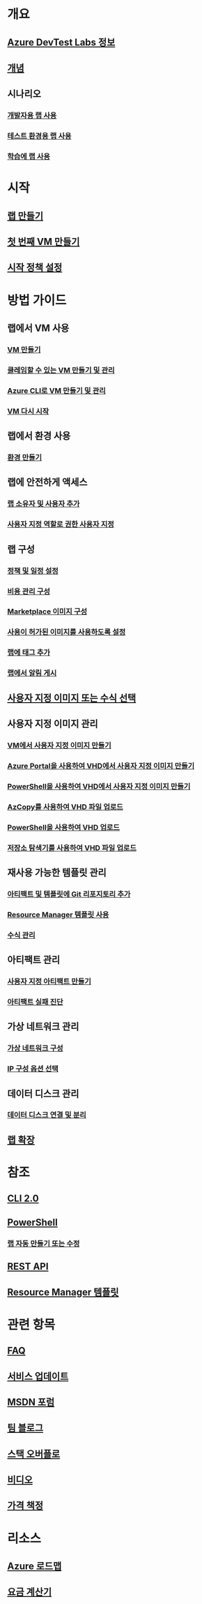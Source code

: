 # 개요
## [Azure DevTest Labs 정보](devtest-lab-overview.md)
## [개념](devtest-lab-concepts.md)
## 시나리오
### [개발자용 랩 사용](devtest-lab-developer-lab.md)
### [테스트 환경용 랩 사용](devtest-lab-test-env.md)
### [학습에 랩 사용](devtest-lab-training-lab.md)

# 시작
## [랩 만들기](devtest-lab-create-lab.md)
## [첫 번째 VM 만들기](devtest-lab-create-first-vm.md)
## [시작 정책 설정](devtest-lab-get-started-with-lab-policies.md)

# 방법 가이드
## 랩에서 VM 사용
### [VM 만들기](devtest-lab-add-vm.md)
### [클레임할 수 있는 VM 만들기 및 관리](devtest-lab-add-claimable-vm.md)
### [Azure CLI로 VM 만들기 및 관리](devtest-lab-vmcli.md)
### [VM 다시 시작](devtest-lab-restart-vm.md)

## 랩에서 환경 사용
### [환경 만들기](devtest-lab-create-environment-from-arm.md)

## 랩에 안전하게 액세스
### [랩 소유자 및 사용자 추가](devtest-lab-add-devtest-user.md)
### [사용자 지정 역할로 권한 사용자 지정](devtest-lab-grant-user-permissions-to-specific-lab-policies.md)

## 랩 구성
### [정책 및 일정 설정](devtest-lab-set-lab-policy.md)
### [비용 관리 구성](devtest-lab-configure-cost-management.md)
### [Marketplace 이미지 구성](devtest-lab-configure-marketplace-images.md)
### [사용이 허가된 이미지를 사용하도록 설정](devtest-lab-enable-licensed-images.md)
### [랩에 태그 추가](devtest-lab-add-tag.md)
### [랩에서 알림 게시](devtest-lab-announcements.md)

## [사용자 지정 이미지 또는 수식 선택](devtest-lab-comparing-vm-base-image-types.md)

## 사용자 지정 이미지 관리
### [VM에서 사용자 지정 이미지 만들기](devtest-lab-create-custom-image-from-vm-using-portal.md)
### [Azure Portal을 사용하여 VHD에서 사용자 지정 이미지 만들기](devtest-lab-create-template.md)
### [PowerShell을 사용하여 VHD에서 사용자 지정 이미지 만들기](devtest-lab-create-custom-image-from-vhd-using-powershell.md)
### [AzCopy를 사용하여 VHD 파일 업로드](devtest-lab-upload-vhd-using-azcopy.md)
### [PowerShell을 사용하여 VHD 업로드](devtest-lab-upload-vhd-using-powershell.md)
### [저장소 탐색기를 사용하여 VHD 파일 업로드](devtest-lab-upload-vhd-using-storage-explorer.md)

## 재사용 가능한 템플릿 관리
### [아티팩트 및 템플릿에 Git 리포지토리 추가](devtest-lab-add-artifact-repo.md)
### [Resource Manager 템플릿 사용](devtest-lab-use-resource-manager-template.md)
### [수식 관리](devtest-lab-manage-formulas.md)

## 아티팩트 관리
### [사용자 지정 아티팩트 만들기](devtest-lab-artifact-author.md)
### [아티팩트 실패 진단](devtest-lab-troubleshoot-artifact-failure.md)

## 가상 네트워크 관리
### [가상 네트워크 구성](devtest-lab-configure-vnet.md)
### [IP 구성 옵션 선택](devtest-lab-shared-ip.md)

## 데이터 디스크 관리
### [데이터 디스크 연결 및 분리](devtest-lab-attach-detach-data-disk.md)

## [랩 확장](devtest-lab-scale-lab.md)

# 참조
## [CLI 2.0](/cli/azure/lab)
## [PowerShell](/powershell/module/azurerm.devtestlabs/#devtest_labs)
### [랩 자동 만들기 또는 수정](devtest-lab-use-arm-and-powershell-for-lab-resources.md)
## [REST API](https://docs.microsoft.com/rest/api/dtl/)
## [Resource Manager 템플릿](https://github.com/Azure/azure-devtestlab/tree/master/Samples)


# 관련 항목
## [FAQ](devtest-lab-faq.md)
## [서비스 업데이트](https://azure.microsoft.com/updates/?product=devtest-lab)
## [MSDN 포럼](https://social.msdn.microsoft.com/Forums/en-US/home?forum=AzureDevTestLabs)
## [팀 블로그](https://blogs.msdn.microsoft.com/devtestlab/)
## [스택 오버플로](http://stackoverflow.com/questions/tagged/azure-devtest-labs)
## [비디오](https://azure.microsoft.com/documentation/videos/index/?services=devtest-lab)
## [가격 책정](https://azure.microsoft.com/pricing/details/devtest-lab/)


# 리소스
## [Azure 로드맵](https://azure.microsoft.com/en-us/roadmap/?category=developer-tools)
## [요금 계산기](https://azure.microsoft.com/pricing/calculator/)

